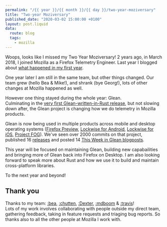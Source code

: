 ```yaml
---
permalink: "/{{ year }}/{{ month }}/{{ day }}/two-year-moziversary"
title: "Two-year Moziversary"
published_date: "2020-03-02 15:00:00 +0100"
layout: post.liquid
data:
  route: blog
  tags:
    - mozilla
---
```


Woops, looks like I missed my Two Year Moziversary!
2 years ago, in March 2018, I joined Mozilla as a Firefox Telemetry Engineer.
Last year I blogged about [what happened in my first year][one-year Moziversary].

One year later I am still in the same team, but other things changed.
Our team grew (hello Bea & Mike!), and shrank (bye Georg!), lots of other changes at Mozilla happened as well.

However one thing stayed during the whole year: Glean.  
Culminating in the [very first Glean-written-in-Rust release][glean-release], but not slowing down after,
the Glean project is changing how we do telemetry in Mozilla products.

Glean is now being used in multiple products across mobile and desktop operating systems
([Firefox Preview](https://github.com/mozilla-mobile/fenix/),
[Lockwise for Android](https://github.com/mozilla-lockwise/lockwise-android),
[Lockwise for iOS](https://github.com/mozilla-lockwise/lockwise-ios),
[Project FOG](https://searchfox.org/mozilla-central/source/toolkit/components/telemetry/fog)).
We've seen over 2000 commits on that project,
published 16 [releases](https://github.com/mozilla/glean/releases)
and posted 14 [This Week in Glean blogposts](https://mozilla.github.io/glean/book/appendix/twig.html).

This year will be focused on maintaining Glean, building new capabailities and bringing more of Glean back into Firefox on Desktop.
I am also looking forward to speak more about Rust and how we use it to build and maintain cross-platform libraries.

To the next year and beyond!

## Thank you

Thanks to my team: [:bea], [:chutten], [:Dexter], [:mdboom] & [:travis]!  
Lots of my work involves collaborating with people outside my direct team, gathering feedback, taking in feature requests and triaging bug reports.
So thanks also to all the other people at Mozilla I work with.

[:mdboom]: http://droettboom.com/
[:chutten]: https://chuttenblog.wordpress.com/
[:travis]: https://blogoftravis.wordpress.com/
[:Dexter]: https://www.a2p.it/wordpress/tech-stuff/mozilla/geckoview-glean-fenix-performance-metrics/
[:bea]: https://brizental.github.io/2019/12/06/this-week-in-glean-migrations.html
[glean-release]: https://fnordig.de/2019/10/24/this-week-in-glean/
[one-year Moziversary]: https://fnordig.de/2019/03/01/one-year-moziversary/
